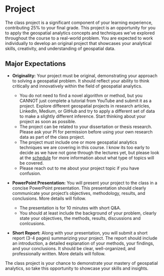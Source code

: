 # Project

The class project is a significant component of your learning experience, contributing 25% to your final grade. This project is an opportunity for you to apply the geospatial analytics concepts and techniques we've explored throughout the course to a real-world problem. You are expected to work individually to develop an original project that showcases your analytical skills, creativity, and understanding of geospatial data.

## Major Expectations

- **Originality:** Your project must be original, demonstrating your approach to solving a geospatial problem. It should reflect your ability to think critically and innovatively within the field of geospatial analytics.
  - You do not need to find a novel algorithm or method, but you CANNOT just complete a tutorial from YouTube and submit it as a project. Explore different geospatial projects in research articles, LinkedIn, Medium, or GitHub and try to apply a different set of data to make a slightly different inference. Start thinking about your project as soon as possible.
  - The project can be related to your dissertation or thesis research. Please ask your PI for permission before using your own research data as part of the class project.
  - The project must include one or more geospatial analytics techniques we are covering in this course. I know its too early to decide as we have not gone through the lectures yet, but please look at the [schedule](schedule.md) for more information about what type of topics will be covered.
  - Please reach out to me about your project topic if you have confusion.

- **PowerPoint Presentation:** You will present your project to the class in a concise PowerPoint presentation. This presentation should clearly communicate your project’s objectives, methodology, results, and conclusions. More details will follow.
  - The presentation is for 10 minutes with short Q&A.
  - You should at least include the background of your problem, clearly state your objectives, the methods, results, discussions and conlcusions.

- **Short Report:** Along with your presentation, you will submit a short report (3-4 pages) summarizing your project. The report should include an introduction, a detailed explanation of your methods, your findings, and your conclusions. It should be clear, well-organized, and professionally written. More details will follow.

The class project is your chance to demonstrate your mastery of geospatial analytics, so take this opportunity to showcase your skills and insights.
